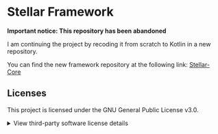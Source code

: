 # Stellar Framework

**Important notice: This repository has been abandoned**

I am continuing the project by recoding it from scratch to Kotlin in a new repository.

You can find the new framework repository at the following link:
[Stellar-Core](https://link.to.new.repository)

## Licenses

This project is licensed under the GNU General Public License v3.0.

<details>
  <summary>View third-party software license details</summary>
  
  This project includes software developed by other projects under the following licenses:

  - **BoostedYAML** developed by **dejvokep** under the **Apache License 2.0**.
  - **CommandAPI** developed by **JorelAli** under the **MIT License**. 
  - **Adventure** developed by **KyoriPowered** under the **MIT License**.

  The complete licenses can be found in the `licenses` folder.

</details>
